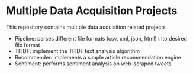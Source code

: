 # Multiple Data Acquisition Projects

This repository contains multiple data acquisition related projects

- Pipeline: parses different file formats (csv, xml, json, html) into desired file format
- TFIDF: implement the TFIDF text analysis algorithm
- Recommender: implements a simple article recommendation engine
- Sentiment: performs sentiment analysis on web-scraped tweets